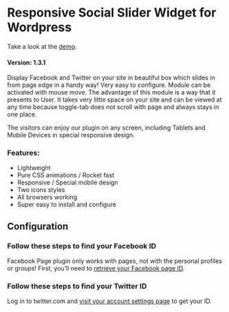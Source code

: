 # Responsive Social Slider Widget for Wordpress

Take a look at the [demo](https://jakubskowronski.com/wordpress/).

#### Version: 1.3.1

Display Facebook and Twitter on your site in beautiful box which slides in from page edge in a handy way! Very easy to configure. Module can be activated with mouse move. The advantage of this module is a way that it presents to User. It takes very little space on your site and can be viewed at any time because toggle-tab does not scroll with page and always stays in one place.

The visitors can enjoy our plugin on any screen, including Tablets and Mobile Devices in special responsive design.

### Features:
* Lightweight
* Pure CSS animations / Rocket fast
* Responsive / Special mobile design
* Two icons styles
* All browsers working
* Super easy to install and configure


## Configuration

### Follow these steps to find your Facebook ID 
Facebook Page plugin only works with pages, not with the personal profiles or groups! First, you’ll need to [retrieve your Facebook page ID](https://findmyfbid.com).


### Follow these steps to find your Twitter ID 
Log in to twitter.com and [visit your account settings page](https://help.twitter.com/en/managing-your-account/change-twitter-handle) to get your ID.